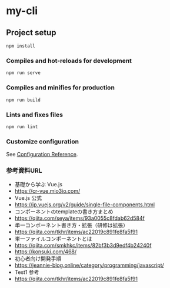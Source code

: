 # my-cli

## Project setup
```
npm install
```

### Compiles and hot-reloads for development
```
npm run serve
```

### Compiles and minifies for production
```
npm run build
```

### Lints and fixes files
```
npm run lint
```

### Customize configuration
See [Configuration Reference](https://cli.vuejs.org/config/).

### 参考資料URL
- 基礎から学ぶ Vue.js
 - https://cr-vue.mio3io.com/  
- Vue.js 公式  
 - https://jp.vuejs.org/v2/guide/single-file-components.html  
- コンポーネントのtemplateの書き方まとめ  
 - https://qiita.com/seya/items/93a0055c8fdab62d584f 
- 単一コンポーネント書き方・拡張（研修は拡張） 
 - https://qiita.com/tkhr/items/ac22019c891fe8fa5f91  
- 単一ファイルコンポーネントとは  
 - https://qiita.com/smkhkc/items/82bf3b3d9edf4b24240f  
 - https://konsuki.com/468/  
- 初心者向け開発手順
 - https://jeannie-blog.online/category/programming/javascript/ 
- Test1 参考
 - https://qiita.com/tkhr/items/ac22019c891fe8fa5f91